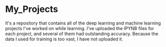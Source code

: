 # My_Projects
It's a repository that contains all of the deep learning and machine learning projects I've worked on while learning. I've uploaded the IPYNB files for each project, and several of them had outstanding accuracy. Because the data I used for training is too vast, I have not uploaded it.
